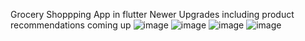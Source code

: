Grocery Shoppping App in flutter
Newer Upgrades including product recommendations coming up 
![image](https://github.com/rivajain/grocery_shop_flutter/assets/97388536/2b13457b-3338-4b63-9199-7562c9fa77ca)
![image](https://github.com/rivajain/grocery_shop_flutter/assets/97388536/b852aece-ecda-4acc-ae88-ae2360726d82)
![image](https://github.com/rivajain/grocery_shop_flutter/assets/97388536/f6e2ae5d-7497-43c8-95b4-0da6622d80ad)
![image](https://github.com/rivajain/grocery_shop_flutter/assets/97388536/f9c70539-7733-4f76-a32e-202b5088abe0)


